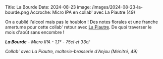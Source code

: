 Title: La Bourde
Date: 2024-08-23
image: /images/2024-08-23-la-bourde.png
Accroche: Micro IPA en collab' avec La Piautre (49)

On a oublié l'alcool mais pas le houblon ! Des notes florales et une  franche amertume pour cette collab' retour avec [La Piautre](https://lapiautre.fr/). De quoi  traverser le mois d'août sans encombre !

***La Bourde** - Micro IPA - 1,1° - 75cl et 33cl*

*Collab' avec La Piautre, malterie-brasserie d'Anjou (Ménitré, 49)*

